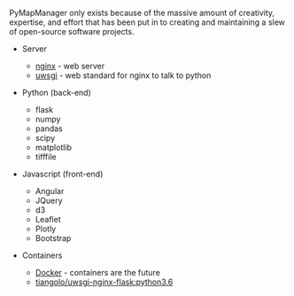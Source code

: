 PyMapManager only exists because of the massive amount of creativity, expertise, and effort that has been put in to creating and maintaining a slew of open-source software projects.


- Server
    - [nginx][nginx] - web server
    - [uwsgi][uwsgi] - web standard for nginx to talk to python

- Python (back-end)
    - flask
    - numpy
    - pandas
    - scipy
    - matplotlib
    - tifffile
 
- Javascript (front-end)
    - Angular
    - JQuery
    - d3
    - Leaflet
    - Plotly
    - Bootstrap

- Containers
    - [Docker][docker] - containers are the future
    - [tiangolo/uwsgi-nginx-flask:python3.6](https://hub.docker.com/r/tiangolo/uwsgi-nginx-flask/)

[duckdns]: http://cudmore.duckdns.org
[pymapmanager]: https://github.com/cudmore/PyMapManager
[pymapmanager-data]: https://github.com/mapmanager/PyMapManager-Data
[nginx]: https://www.nginx.com/
[uwsgi]: https://uwsgi-docs.readthedocs.io/en/latest/
[redis]: https://redis.io/
[docker]: https://www.docker.com/community-edition
